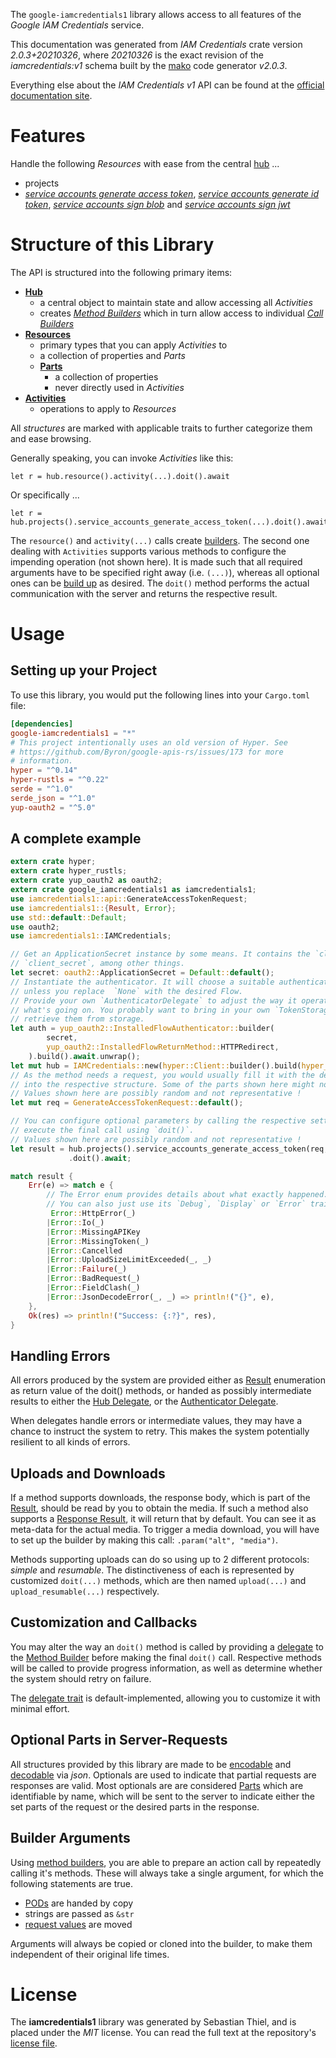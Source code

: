 <!---
DO NOT EDIT !
This file was generated automatically from 'src/mako/api/README.md.mako'
DO NOT EDIT !
-->
The `google-iamcredentials1` library allows access to all features of the *Google IAM Credentials* service.

This documentation was generated from *IAM Credentials* crate version *2.0.3+20210326*, where *20210326* is the exact revision of the *iamcredentials:v1* schema built by the [mako](http://www.makotemplates.org/) code generator *v2.0.3*.

Everything else about the *IAM Credentials* *v1* API can be found at the
[official documentation site](https://cloud.google.com/iam/docs/creating-short-lived-service-account-credentials).
# Features

Handle the following *Resources* with ease from the central [hub](https://docs.rs/google-iamcredentials1/2.0.3+20210326/google_iamcredentials1/IAMCredentials) ... 

* projects
 * [*service accounts generate access token*](https://docs.rs/google-iamcredentials1/2.0.3+20210326/google_iamcredentials1/api::ProjectServiceAccountGenerateAccessTokenCall), [*service accounts generate id token*](https://docs.rs/google-iamcredentials1/2.0.3+20210326/google_iamcredentials1/api::ProjectServiceAccountGenerateIdTokenCall), [*service accounts sign blob*](https://docs.rs/google-iamcredentials1/2.0.3+20210326/google_iamcredentials1/api::ProjectServiceAccountSignBlobCall) and [*service accounts sign jwt*](https://docs.rs/google-iamcredentials1/2.0.3+20210326/google_iamcredentials1/api::ProjectServiceAccountSignJwtCall)




# Structure of this Library

The API is structured into the following primary items:

* **[Hub](https://docs.rs/google-iamcredentials1/2.0.3+20210326/google_iamcredentials1/IAMCredentials)**
    * a central object to maintain state and allow accessing all *Activities*
    * creates [*Method Builders*](https://docs.rs/google-iamcredentials1/2.0.3+20210326/google_iamcredentials1/client::MethodsBuilder) which in turn
      allow access to individual [*Call Builders*](https://docs.rs/google-iamcredentials1/2.0.3+20210326/google_iamcredentials1/client::CallBuilder)
* **[Resources](https://docs.rs/google-iamcredentials1/2.0.3+20210326/google_iamcredentials1/client::Resource)**
    * primary types that you can apply *Activities* to
    * a collection of properties and *Parts*
    * **[Parts](https://docs.rs/google-iamcredentials1/2.0.3+20210326/google_iamcredentials1/client::Part)**
        * a collection of properties
        * never directly used in *Activities*
* **[Activities](https://docs.rs/google-iamcredentials1/2.0.3+20210326/google_iamcredentials1/client::CallBuilder)**
    * operations to apply to *Resources*

All *structures* are marked with applicable traits to further categorize them and ease browsing.

Generally speaking, you can invoke *Activities* like this:

```Rust,ignore
let r = hub.resource().activity(...).doit().await
```

Or specifically ...

```ignore
let r = hub.projects().service_accounts_generate_access_token(...).doit().await
```

The `resource()` and `activity(...)` calls create [builders][builder-pattern]. The second one dealing with `Activities` 
supports various methods to configure the impending operation (not shown here). It is made such that all required arguments have to be 
specified right away (i.e. `(...)`), whereas all optional ones can be [build up][builder-pattern] as desired.
The `doit()` method performs the actual communication with the server and returns the respective result.

# Usage

## Setting up your Project

To use this library, you would put the following lines into your `Cargo.toml` file:

```toml
[dependencies]
google-iamcredentials1 = "*"
# This project intentionally uses an old version of Hyper. See
# https://github.com/Byron/google-apis-rs/issues/173 for more
# information.
hyper = "^0.14"
hyper-rustls = "^0.22"
serde = "^1.0"
serde_json = "^1.0"
yup-oauth2 = "^5.0"
```

## A complete example

```Rust
extern crate hyper;
extern crate hyper_rustls;
extern crate yup_oauth2 as oauth2;
extern crate google_iamcredentials1 as iamcredentials1;
use iamcredentials1::api::GenerateAccessTokenRequest;
use iamcredentials1::{Result, Error};
use std::default::Default;
use oauth2;
use iamcredentials1::IAMCredentials;

// Get an ApplicationSecret instance by some means. It contains the `client_id` and 
// `client_secret`, among other things.
let secret: oauth2::ApplicationSecret = Default::default();
// Instantiate the authenticator. It will choose a suitable authentication flow for you, 
// unless you replace  `None` with the desired Flow.
// Provide your own `AuthenticatorDelegate` to adjust the way it operates and get feedback about 
// what's going on. You probably want to bring in your own `TokenStorage` to persist tokens and
// retrieve them from storage.
let auth = yup_oauth2::InstalledFlowAuthenticator::builder(
        secret,
        yup_oauth2::InstalledFlowReturnMethod::HTTPRedirect,
    ).build().await.unwrap();
let mut hub = IAMCredentials::new(hyper::Client::builder().build(hyper_rustls::HttpsConnector::with_native_roots()), auth);
// As the method needs a request, you would usually fill it with the desired information
// into the respective structure. Some of the parts shown here might not be applicable !
// Values shown here are possibly random and not representative !
let mut req = GenerateAccessTokenRequest::default();

// You can configure optional parameters by calling the respective setters at will, and
// execute the final call using `doit()`.
// Values shown here are possibly random and not representative !
let result = hub.projects().service_accounts_generate_access_token(req, "name")
             .doit().await;

match result {
    Err(e) => match e {
        // The Error enum provides details about what exactly happened.
        // You can also just use its `Debug`, `Display` or `Error` traits
         Error::HttpError(_)
        |Error::Io(_)
        |Error::MissingAPIKey
        |Error::MissingToken(_)
        |Error::Cancelled
        |Error::UploadSizeLimitExceeded(_, _)
        |Error::Failure(_)
        |Error::BadRequest(_)
        |Error::FieldClash(_)
        |Error::JsonDecodeError(_, _) => println!("{}", e),
    },
    Ok(res) => println!("Success: {:?}", res),
}

```
## Handling Errors

All errors produced by the system are provided either as [Result](https://docs.rs/google-iamcredentials1/2.0.3+20210326/google_iamcredentials1/client::Result) enumeration as return value of
the doit() methods, or handed as possibly intermediate results to either the 
[Hub Delegate](https://docs.rs/google-iamcredentials1/2.0.3+20210326/google_iamcredentials1/client::Delegate), or the [Authenticator Delegate](https://docs.rs/yup-oauth2/*/yup_oauth2/trait.AuthenticatorDelegate.html).

When delegates handle errors or intermediate values, they may have a chance to instruct the system to retry. This 
makes the system potentially resilient to all kinds of errors.

## Uploads and Downloads
If a method supports downloads, the response body, which is part of the [Result](https://docs.rs/google-iamcredentials1/2.0.3+20210326/google_iamcredentials1/client::Result), should be
read by you to obtain the media.
If such a method also supports a [Response Result](https://docs.rs/google-iamcredentials1/2.0.3+20210326/google_iamcredentials1/client::ResponseResult), it will return that by default.
You can see it as meta-data for the actual media. To trigger a media download, you will have to set up the builder by making
this call: `.param("alt", "media")`.

Methods supporting uploads can do so using up to 2 different protocols: 
*simple* and *resumable*. The distinctiveness of each is represented by customized 
`doit(...)` methods, which are then named `upload(...)` and `upload_resumable(...)` respectively.

## Customization and Callbacks

You may alter the way an `doit()` method is called by providing a [delegate](https://docs.rs/google-iamcredentials1/2.0.3+20210326/google_iamcredentials1/client::Delegate) to the 
[Method Builder](https://docs.rs/google-iamcredentials1/2.0.3+20210326/google_iamcredentials1/client::CallBuilder) before making the final `doit()` call. 
Respective methods will be called to provide progress information, as well as determine whether the system should 
retry on failure.

The [delegate trait](https://docs.rs/google-iamcredentials1/2.0.3+20210326/google_iamcredentials1/client::Delegate) is default-implemented, allowing you to customize it with minimal effort.

## Optional Parts in Server-Requests

All structures provided by this library are made to be [encodable](https://docs.rs/google-iamcredentials1/2.0.3+20210326/google_iamcredentials1/client::RequestValue) and 
[decodable](https://docs.rs/google-iamcredentials1/2.0.3+20210326/google_iamcredentials1/client::ResponseResult) via *json*. Optionals are used to indicate that partial requests are responses 
are valid.
Most optionals are are considered [Parts](https://docs.rs/google-iamcredentials1/2.0.3+20210326/google_iamcredentials1/client::Part) which are identifiable by name, which will be sent to 
the server to indicate either the set parts of the request or the desired parts in the response.

## Builder Arguments

Using [method builders](https://docs.rs/google-iamcredentials1/2.0.3+20210326/google_iamcredentials1/client::CallBuilder), you are able to prepare an action call by repeatedly calling it's methods.
These will always take a single argument, for which the following statements are true.

* [PODs][wiki-pod] are handed by copy
* strings are passed as `&str`
* [request values](https://docs.rs/google-iamcredentials1/2.0.3+20210326/google_iamcredentials1/client::RequestValue) are moved

Arguments will always be copied or cloned into the builder, to make them independent of their original life times.

[wiki-pod]: http://en.wikipedia.org/wiki/Plain_old_data_structure
[builder-pattern]: http://en.wikipedia.org/wiki/Builder_pattern
[google-go-api]: https://github.com/google/google-api-go-client

# License
The **iamcredentials1** library was generated by Sebastian Thiel, and is placed 
under the *MIT* license.
You can read the full text at the repository's [license file][repo-license].

[repo-license]: https://github.com/Byron/google-apis-rsblob/main/LICENSE.md
